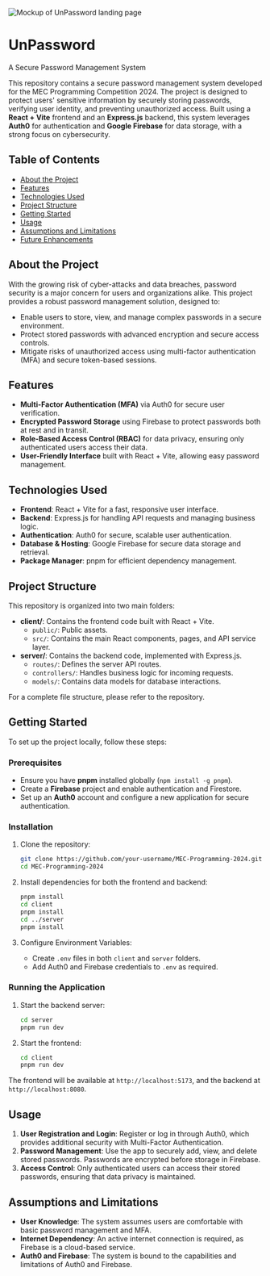 ![Mockup of UnPassword landing page](https://i.imgur.com/FHh0JEM.jpeg)

# UnPassword

A Secure Password Management System

This repository contains a secure password management system developed for the MEC Programming Competition 2024. The project is designed to protect users' sensitive information by securely storing passwords, verifying user identity, and preventing unauthorized access. Built using a **React + Vite** frontend and an **Express.js** backend, this system leverages **Auth0** for authentication and **Google Firebase** for data storage, with a strong focus on cybersecurity.

## Table of Contents

- [About the Project](#about-the-project)
- [Features](#features)
- [Technologies Used](#technologies-used)
- [Project Structure](#project-structure)
- [Getting Started](#getting-started)
- [Usage](#usage)
- [Assumptions and Limitations](#assumptions-and-limitations)
- [Future Enhancements](#future-enhancements)

## About the Project

With the growing risk of cyber-attacks and data breaches, password security is a major concern for users and organizations alike. This project provides a robust password management solution, designed to:

- Enable users to store, view, and manage complex passwords in a secure environment.
- Protect stored passwords with advanced encryption and secure access controls.
- Mitigate risks of unauthorized access using multi-factor authentication (MFA) and secure token-based sessions.

## Features

- **Multi-Factor Authentication (MFA)** via Auth0 for secure user verification.
- **Encrypted Password Storage** using Firebase to protect passwords both at rest and in transit.
- **Role-Based Access Control (RBAC)** for data privacy, ensuring only authenticated users access their data.
- **User-Friendly Interface** built with React + Vite, allowing easy password management.

## Technologies Used

- **Frontend**: React + Vite for a fast, responsive user interface.
- **Backend**: Express.js for handling API requests and managing business logic.
- **Authentication**: Auth0 for secure, scalable user authentication.
- **Database & Hosting**: Google Firebase for secure data storage and retrieval.
- **Package Manager**: pnpm for efficient dependency management.

## Project Structure

This repository is organized into two main folders:

- **client/**: Contains the frontend code built with React + Vite.
  - `public/`: Public assets.
  - `src/`: Contains the main React components, pages, and API service layer.
- **server/**: Contains the backend code, implemented with Express.js.
  - `routes/`: Defines the server API routes.
  - `controllers/`: Handles business logic for incoming requests.
  - `models/`: Contains data models for database interactions.

For a complete file structure, please refer to the repository.

## Getting Started

To set up the project locally, follow these steps:

### Prerequisites

- Ensure you have **pnpm** installed globally (`npm install -g pnpm`).
- Create a **Firebase** project and enable authentication and Firestore.
- Set up an **Auth0** account and configure a new application for secure authentication.

### Installation

1. Clone the repository:

   ```bash
   git clone https://github.com/your-username/MEC-Programming-2024.git
   cd MEC-Programming-2024
   ```

2. Install dependencies for both the frontend and backend:

   ```bash
   pnpm install
   cd client
   pnpm install
   cd ../server
   pnpm install
   ```

3. Configure Environment Variables:
   - Create `.env` files in both `client` and `server` folders.
   - Add Auth0 and Firebase credentials to `.env` as required.

### Running the Application

1. Start the backend server:

   ```bash
   cd server
   pnpm run dev
   ```

2. Start the frontend:
   ```bash
   cd client
   pnpm run dev
   ```

The frontend will be available at `http://localhost:5173`, and the backend at `http://localhost:8080`.

## Usage

1. **User Registration and Login**: Register or log in through Auth0, which provides additional security with Multi-Factor Authentication.
2. **Password Management**: Use the app to securely add, view, and delete stored passwords. Passwords are encrypted before storage in Firebase.
3. **Access Control**: Only authenticated users can access their stored passwords, ensuring that data privacy is maintained.

## Assumptions and Limitations

- **User Knowledge**: The system assumes users are comfortable with basic password management and MFA.
- **Internet Dependency**: An active internet connection is required, as Firebase is a cloud-based service.
- **Auth0 and Firebase**: The system is bound to the capabilities and limitations of Auth0 and Firebase.
